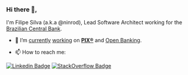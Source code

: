 ### Hi there 👋, 

I'm Filipe Silva (a.k.a @ninrod), Lead Software Architect working for the [Brazilian Central Bank](https://www.bcb.gov.br).

- :office: I’m [currently](https://www.bcb.gov.br/estabilidadefinanceira/pagamentosinstantaneos) [working](https://github.com/bacen/pix-perguntas-e-respostas) on __[PIX®](https://github.com/bacen/pix-api)__ and [Open Banking](https://www.bcb.gov.br/en/pressdetail/2284/nota). 

- 📫 How to reach me: 

[![Linkedin Badge](https://img.shields.io/badge/LinkedIn-Filipe%20Silva-blue)](https://www.linkedin.com/in/filipe-silva-ninrod/)
[![StackOverflow Badge](https://img.shields.io/badge/StackOverflow-Filipe%20Silva-orange)](https://stackexchange.com/users/6338747/ninrod/)

